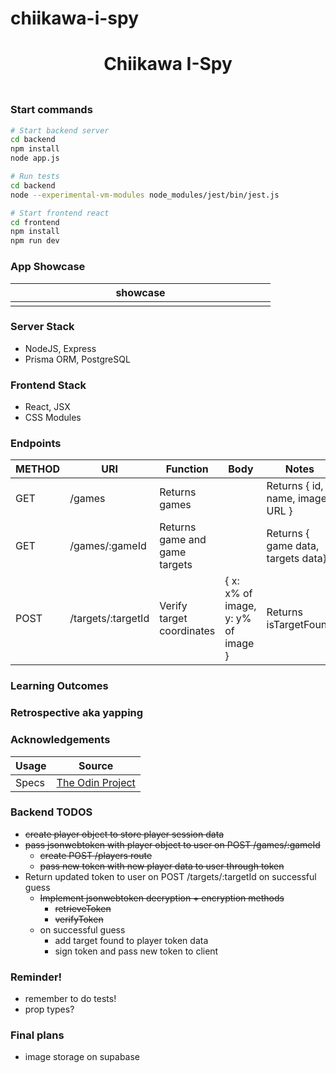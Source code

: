 # chiikawa-i-spy

<h1 align="center">Chiikawa I-Spy</h1>
<h3 align="center"></h3>
<p align="center">
    <img align="center" width="500px" >
</p>

### Start commands

```bash
# Start backend server
cd backend
npm install
node app.js

# Run tests
cd backend
node --experimental-vm-modules node_modules/jest/bin/jest.js
```

```bash
# Start frontend react
cd frontend
npm install
npm run dev
```

### App Showcase

| showcase            |
| ------------------- |
| <img width="400px"> |

### Server Stack

-   NodeJS, Express
-   Prisma ORM, PostgreSQL

### Frontend Stack

-   React, JSX
-   CSS Modules

### Endpoints

| METHOD | URI                | Function                      | Body                               | Notes                              |
| ------ | ------------------ | ----------------------------- | ---------------------------------- | ---------------------------------- |
| GET    | /games             | Returns games                 |                                    | Returns { id, name, image URL }    |
| GET    | /games/:gameId     | Returns game and game targets |                                    | Returns { game data, targets data} |
| POST   | /targets/:targetId | Verify target coordinates     | { x: x% of image, y: y% of image } | Returns isTargetFound              |

### Learning Outcomes

### Retrospective aka yapping

### Acknowledgements

| Usage | Source                                                                                              |
| ----- | --------------------------------------------------------------------------------------------------- |
| Specs | [The Odin Project](https://www.theodinproject.com/lessons/nodejs-where-s-waldo-a-photo-tagging-app) |

### Backend TODOS

-   ~~create player object to store player session data~~
-   ~~pass jsonwebtoken with player object to user on POST /games/:gameId~~
    -   ~~create POST /players route~~
    -   ~~pass new token with new player data to user through token~~
-   Return updated token to user on POST /targets/:targetId on successful guess
    -   ~~Implement jsonwebtoken decryption + encryption methods~~
        -   ~~retrieveToken~~
        -   ~~verifyToken~~
    - on successful guess
        -   add target found to player token data
        -   sign token and pass new token to client

### Reminder!

-   remember to do tests!
-   prop types?

### Final plans

-   image storage on supabase
